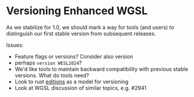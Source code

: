 # Versioning Enhanced WGSL

As we stabilize for 1.0, we should mark a way for tools (and users) to distinguish our first stable version
from subsequent releases.

Issues:

* Feature flags or versions? Consider also version
* perhaps `version WESL2024`?
* We'd like tools to maintain backward compatibility with previous stable versions. What do tools need?
* Look to rust [editions](https://doc.rust-lang.org/edition-guide/editions/) as a model for versioning
* Look at WGSL discussion of similar topics, e.g. #2941
